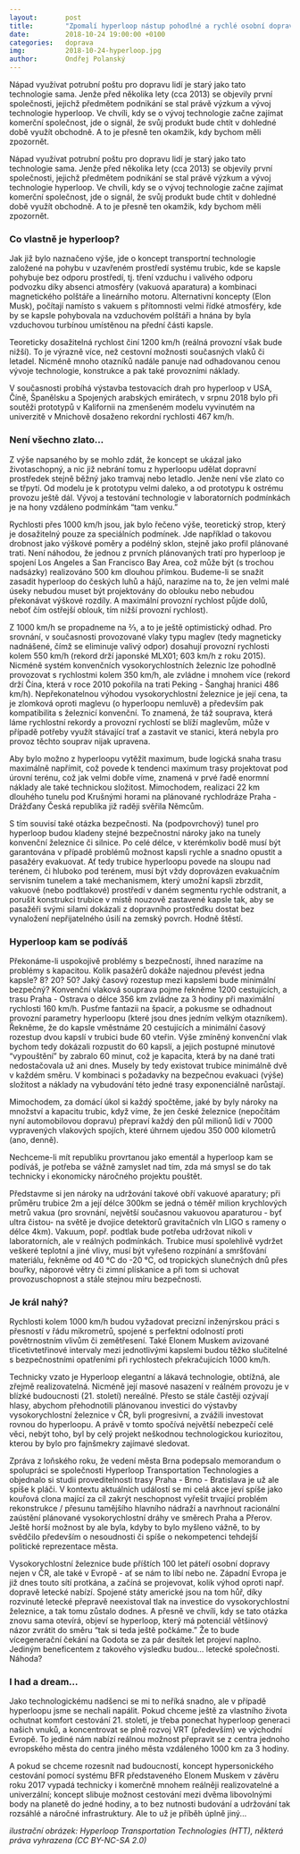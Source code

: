 ```yaml
---
layout:       post
title:        "Zpomalí hyperloop nástup pohodlné a rychlé osobní dopravy?"
date:         2018-10-24 19:00:00 +0100
categories:   doprava
img:          2018-10-24-hyperloop.jpg
author:       Ondřej Polanský
---
```

Nápad využívat potrubní poštu pro dopravu lidí je starý jako tato technologie sama. Jenže před několika lety (cca 2013) se objevily první společnosti, jejichž předmětem podnikání se stal právě výzkum a vývoj technologie hyperloop. Ve chvíli, kdy se o vývoj technologie začne zajímat komerční společnost, jde o signál, že svůj produkt bude chtít v dohledné době využít obchodně. A to je přesně ten okamžik, kdy bychom měli zpozornět.
<!--more-->

Nápad využívat potrubní poštu pro dopravu lidí je starý jako tato technologie sama. Jenže před několika lety (cca 2013) se objevily první společnosti, jejichž předmětem podnikání se stal právě výzkum a vývoj technologie hyperloop. Ve chvíli, kdy se o vývoj technologie začne zajímat komerční společnost, jde o signál, že svůj produkt bude chtít v dohledné době využít obchodně. A to je přesně ten okamžik, kdy bychom měli zpozornět.


### Co vlastně je hyperloop?

Jak již bylo naznačeno výše, jde o koncept transportní technologie založené na pohybu v uzavřeném prostředí systému trubic, kde se kapsle pohybuje bez odporu prostředí, tj. tření vzduchu i valivého odporu podvozku díky absenci atmosféry (vakuová aparatura) a kombinaci magnetického polštáře a lineárního motoru. Alternativní koncepty (Elon Musk), počítají namísto s vakuem s přítomnosti velmi řídké atmosféry, kde by se kapsle pohybovala na vzduchovém polštáři a hnána by byla vzduchovou turbínou umístěnou na přední části kapsle.

Teoreticky dosažitelná rychlost činí 1200 km/h (reálná provozní však bude nižší). To je výrazně více, než cestovní možnosti současných vlaků či letadel. Nicméně mnoho otazníků nadále panuje nad odhadovanou cenou vývoje technologie, konstrukce a pak také provozními náklady.

V současnosti probíhá výstavba testovacích drah pro hyperloop v USA, Číně, Španělsku a Spojených arabských emirátech, v srpnu 2018 bylo při soutěži prototypů v Kalifornii na zmenšeném modelu vyvinutém na univerzitě v Mnichově dosaženo rekordní rychlosti 467 km/h.


### Není všechno zlato…

Z výše napsaného by se mohlo zdát, že koncept se ukázal jako životaschopný, a nic již nebrání tomu z hyperloopu udělat dopravní prostředek stejně běžný jako tramvaj nebo letadlo. Jenže není vše zlato co se třpytí. Od modelu je k prototypu velmi daleko, a od prototypu k ostrému provozu ještě dál. Vývoj a testování technologie v laboratorních podmínkách je na hony vzdáleno podmínkám “tam venku.”

Rychlosti přes 1000 km/h jsou, jak bylo řečeno výše, teoretický strop, který je dosažitelný pouze za speciálních podmínek. Jde například o takovou drobnost jako výškové poměry a podélný sklon, stejně jako profil plánované trati. Není náhodou, že jednou z prvních plánovaných tratí pro hyperloop je spojení Los Angeles a San Francisco Bay Area, což může být (s trochou nadsázky) realizováno 500 km dlouhou přímkou. Budeme-li se snažit zasadit hyperloop do českých luhů a hájů, narazíme na to, že jen velmi malé úseky nebudou muset být projektovány do oblouku nebo nebudou překonávat výškové rozdíly. A maximální provozní rychlost půjde dolů, neboť čím ostřejší oblouk, tím nižší provozní rychlost).

Z 1000 km/h se propadneme na ⅔, a to je ještě optimistický odhad. Pro srovnání, v současnosti provozované vlaky typu maglev (tedy magneticky nadnášené, čímž se eliminuje valivý odpor) dosahují provozní rychlosti kolem 550 km/h (rekord drží japonské MLX01; 603 km/h z roku 2015). Nicméně systém konvenčních vysokorychlostních železnic lze pohodlně provozovat s rychlostmi kolem 350 km/h, ale zvládne i mnohem více (rekord drží Čína, která v roce 2010 pokořila na trati Peking - Šanghaj hranici 486 km/h). Nepřekonatelnou výhodou vysokorychlostní železnice je její cena, ta je zlomková oproti maglevu (o hyperloopu nemluvě) a především pak kompatibilita s železnicí konvenční. To znamená, že táž souprava, která láme rychlostní rekordy a provozní rychlostí se blíží maglevům, může v případě potřeby využít stávající trať a zastavit ve stanici, která nebyla pro provoz těchto souprav nijak upravena.

Aby bylo možno z hyperloopu vytěžit maximum, bude logická snaha trasu maximálně napřímit, což povede k tendenci maximum trasy projektovat pod úrovní terénu, což jak velmi dobře víme, znamená v prvé řadě enormní náklady ale také technickou složitost. Mimochodem, realizaci 22 km dlouhého tunelu pod Krušnými horami na plánované rychlodráze Praha - Drážďany Česká republika již raději svěřila Němcům.

S tím souvisí také otázka bezpečnosti. Na (podpovrchový) tunel pro hyperloop budou kladeny stejné bezpečnostní nároky jako na tunely konvenční železnice či silnice. Po celé délce, v kterémkoliv bodě musí být garantována v případě problémů možnost kapsli rychle a snadno opustit a pasažéry evakuovat. Ať tedy trubice hyperloopu povede na sloupu nad terénem, či hluboko pod terénem, musí být vždy doprovázen evakuačním servisním tunelem a také mechanismem, který umožní kapsli zbrzdit, vakuové (nebo podtlakové) prostředí v daném segmentu rychle odstranit, a porušit konstrukci trubice v místě nouzově zastavené kapsle tak, aby se pasažéři svými silami dokázali z dopravního prostředku dostat bez vynaložení nepřijatelného úsilí na zemský povrch. Hodně štěstí.


### Hyperloop kam se podíváš

Překonáme-li uspokojivě problémy s bezpečností, ihned narazíme na problémy s kapacitou. Kolik pasažérů dokáže najednou převést jedna kapsle? 8? 20? 50? Jaký časový rozestup mezi kapslemi bude minimální bezpečný? Konvenční vlaková souprava pojme řekněme 1200 cestujících, a trasu Praha - Ostrava o délce 356 km zvládne za 3 hodiny při maximální rychlosti 160 km/h. Pusťme fantazii na špacír, a pokusme se odhadnout provozní parametry hyperloopu (které jsou dnes jedním velkým otazníkem). Řekněme, že do kapsle vměstnáme 20 cestujících a minimální časový rozestup dvou kapslí v trubici bude 60 vteřin. Výše zmíněný konvenční vlak bychom tedy dokázali rozpustit do 60 kapslí, a jejich postupné minutové “vypouštění” by zabralo 60 minut, což je kapacita, která by na dané trati nedostačovala už ani dnes. Musely by tedy existovat trubice minimálně dvě v každém směru. V kombinaci s požadavky na bezpečnou evakuaci (výše) složitost a náklady na vybudování této jedné trasy exponenciálně narůstají.

Mimochodem, za domácí úkol si každý spočtěme, jaké by byly nároky na množství a kapacitu trubic, když víme, že jen české železnice (nepočítám nyní automobilovou dopravu) přepraví každý den půl milionů lidí v 7000 vypravených vlakových spojích, které úhrnem ujedou 350 000 kilometrů (ano, denně).

Nechceme-li mít republiku provrtanou jako ementál a hyperloop kam se podíváš, je potřeba se vážně zamyslet nad tím, zda má smysl se do tak technicky i ekonomicky náročného projektu pouštět.

Představme si jen nároky na udržování takové obří vakuové aparatury; při průměru trubice 2m a její délce 300km se jedná o téměř milion krychlových metrů vakua (pro srovnání, největší současnou vakuovou aparaturou - byť ultra čistou- na světě je dvojice detektorů gravitačních vln LIGO s rameny o délce 4km). Vakuum, popř. podtlak bude potřeba udržovat nikoli v laboratorních, ale v reálných podmínkách. Trubice musí spolehlivě vydržet veškeré teplotní a jiné vlivy, musí být vyřešeno rozpínání a smršťování materiálu, řekněme od 40 °C do -20 °C, od tropických slunečných dnů přes bouřky, náporové větry či zimní plískanice a při tom si uchovat provozuschopnost a stále stejnou míru bezpečnosti.


### Je král nahý?

Rychlosti kolem 1000 km/h budou vyžadovat precizní inženýrskou práci s přesností v řádu mikrometrů, spojené s perfektní odolností proti povětrnostním vlivům či zemětřesení. Také Elonem Muskem avizované třicetivtetřinové intervaly mezi jednotlivými kapslemi budou těžko slučitelné s bezpečnostními opatřeními při rychlostech překračujících 1000 km/h.

Technicky vzato je Hyperloop elegantní a lákavá technologie, obtížná, ale zřejmě realizovatelná. Nicméně její masové nasazení v reálném provozu je v blízké budoucnosti (21. století) nereálné. Přesto se stále častěji ozývají hlasy, abychom přehodnotili plánovanou investici do výstavby vysokorychlostní železnice v ČR, byli progresivní, a zvážili investovat rovnou do hyperloopu. A právě v tomto spočívá největší nebezpečí celé věci, nebýt toho, byl by celý projekt neškodnou technologickou kuriozitou, kterou by bylo pro fajnšmekry zajímavé sledovat.

Zpráva z loňského roku, že vedení města Brna podepsalo memorandum o spolupráci se společnosti Hyperloop Transportation Technologies a objednalo si studii proveditelnosti trasy Praha - Brno - Bratislava je už ale spíše k pláči. V kontextu aktuálních událostí se mi celá akce jeví spíše jako kouřová clona mající za cíl zakrýt neschopnost vyřešit trvající problém rekonstrukce / přesunu tamějšího hlavního nádraží a navrhnout racionální zaústění plánované vysokorychlostní dráhy ve směrech Praha a Přerov. Ještě horší možnost by ale byla, kdyby to bylo myšleno vážně, to by svědčilo především o nesoudnosti či spíše o nekompetenci tehdejší politické reprezentace města.

Vysokorychlostní železnice bude příštích 100 let páteří osobní dopravy nejen v ČR, ale také v Evropě - ať se nám to líbí nebo ne. Západní Evropa je již dnes touto sítí protkána, a začíná se projevovat, kolik výhod oproti např. dopravě letecké nabízí. Spojené státy americké jsou na tom hůř, díky rozvinuté letecké přepravě neexistoval tlak na investice do vysokorychlostní železnice, a tak tomu zůstalo dodnes. A přesně ve chvíli, kdy se tato otázka znovu sama otevírá, objeví se hyperloop, který má potenciál většinový názor zvrátit do směru “tak si teda ještě počkáme.” Že to bude vícegenerační čekání na Godota se za pár desítek let projeví naplno. Jediným beneficentem z takového výsledku budou... letecké společnosti. Náhoda?


### I had a dream...

Jako technologickému nadšenci se mi to neříká snadno, ale v případě hyperloopu jsme se nechali napálit. Pokud chceme ještě za vlastního života ochutnat komfort cestování 21. století, je třeba ponechat hyperloop generaci našich vnuků, a koncentrovat se plně rozvoj VRT (především) ve východní Evropě. To jediné nám nabízí reálnou možnost přepravit se z centra jednoho evropského města do centra jiného města vzdáleného 1000 km za 3 hodiny.

A pokud se chceme rozesnít nad budoucností, koncept hypersonického cestování pomocí systému BFR představeného Elonem Muskem v závěru roku 2017 vypadá technicky i komerčně mnohem reálněji realizovatelné a univerzální; koncept slibuje možnost cestování mezi dvěma libovolnými body na planetě do jedné hodiny, a to bez nutnosti budování a udržování tak rozsáhlé a náročné infrastruktury. Ale to už je příběh úplně jiný...

*ilustrační obrázek: Hyperloop Transportation Technologies (HTT), některá práva vyhrazena (CC BY-NC-SA 2.0)*
